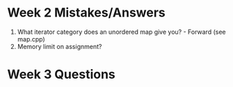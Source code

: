 # Week 2 Mistakes/Answers
1. What iterator category does an unordered map give you? - Forward (see map.cpp)
2. Memory limit on assignment?

# Week 3 Questions
